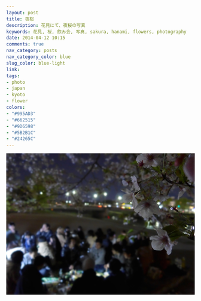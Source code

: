```yaml
---
layout: post
title: 夜桜
description: 花見にて、夜桜の写真
keywords: 花見, 桜, 飲み会, 写真, sakura, hanami, flowers, photography
date: 2014-04-12 10:15
comments: true
nav_category: posts
nav_category_color: blue
slug_color: blue-light
link:
tags:
- photo
- japan
- kyoto
- flower
colors:
- "#995AD3"
- "#662515"
- "#9D6598"
- "#5B2B1C"
- "#24265C"
---
```


[![夜桜](/assets/images/yozakura_s.jpg)](/assets/images/yozakura.jpg)
